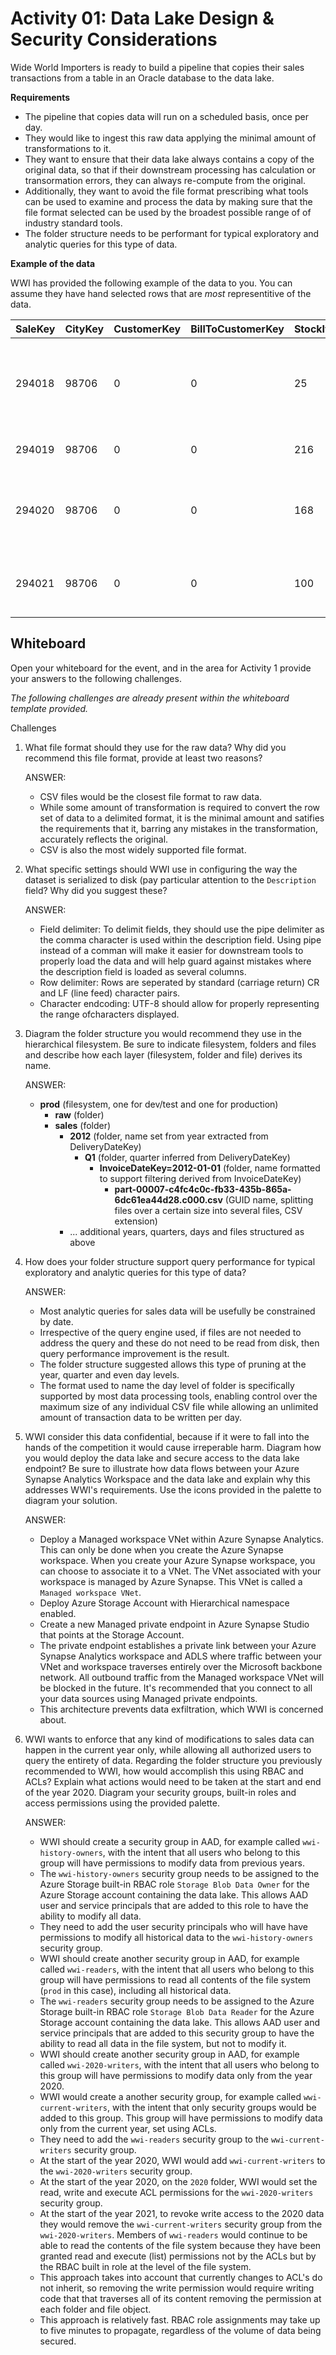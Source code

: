 # Activity 01: Data Lake Design & Security Considerations

Wide World Importers is ready to build a pipeline that copies their sales transactions from a table in an Oracle database to the data lake. 

**Requirements**

* The pipeline that copies data will run on a scheduled basis, once per day. 
* They would like to ingest this raw data applying the minimal amount of transformations to it.
* They want to ensure that their data lake always contains a copy of the original data, so that if their downstream processing has calculation or transormation errors, they can always re-compute from the original.
* Additionally, they want to avoid the file format prescribing what tools can be used to examine and process the data by making sure that the file format selected can be used by the broadest possible range of of industry standard tools.
* The folder structure needs to be performant for typical exploratory and analytic queries for this type of data.  

**Example of the data**

WWI has provided the following example of the data to you. You can assume they have hand selected rows that are *most* representitive of the data. 

|SaleKey|CityKey|CustomerKey|BillToCustomerKey|StockItemKey|DeliveryDateKey|SalespersonKey|WWIInvoiceID|Description|Package|Quantity|UnitPrice|TaxRate|TotalExcludingTax|TaxAmount|Profit|TotalIncludingTax|TotalDryItems|TotalChillerItems|LineageKey
| --- | --- | --- | --- | --- | --- | --- | --- | --- | --- | --- | --- | --- | --- | --- | --- | --- | --- | --- | --- 
|294018|98706|0|0|25|2012-01-04|156|57894|Black and orange, handle with care despatch tape  48mmx75m|Each|144|3.70|15.000|532.80|79.92|345.60|612.72|144|0|14
|294019|98706|0|0|216|2012-01-04|156|57894|USB, food flash drive - sushi roll|Each|5|32.00|15.000|160.00|24.00|100.00|184.00|5|0|14
|294020|98706|0|0|168|2012-01-04|156|57894|IT joke mug - keyboard not found � press F1 to continue (White)|Each|10|13.00|15.000|130.00|19.50|85.00|149.50|10|0|14
|294021|98706|0|0|100|2012-01-04|156|57894|Dinosaur battery-powered slippers (Green) L|Each|4|32.00|15.000|128.00|19.20|96.00|147.20|4|0|14

## Whiteboard
Open your whiteboard for the event, and in the area for Activity 1 provide your answers to the following challenges.

*The following challenges are already present within the whiteboard template provided.*

Challenges
1. What file format should they use for the raw data? Why did you recommend this file format, provide at least two reasons? 

    ANSWER: 
    * CSV files would be the closest file format to raw data. 
    * While some amount of transformation is required to convert the row set of data to a delimited format, it is the minimal amount and satifies the requirements that it, barring any mistakes in the transformation, accurately reflects the original. 
    * CSV is also the most widely supported file format.    

2. What specific settings should WWI use in configuring the way the dataset is serialized to disk (pay particular attention to the `Description` field? Why did you suggest these?

    ANSWER:
    * Field delimiter: To delimit fields, they should use the pipe delimiter as the comma character is used within the description field. Using pipe instead of a comman will make it easier for downstream tools to properly load the data and will help guard against mistakes where the description field is loaded as several columns.  
    * Row delimiter: Rows are seperated by standard (carriage return) CR and LF (line feed) character pairs. 
    * Character endcoding: UTF-8 should allow for properly representing the range ofcharacters displayed.

3. Diagram the folder structure you would recommend they use in the hierarchical filesystem. Be sure to indicate filesystem, folders and files and describe how each layer (filesystem, folder and file) derives its name. 

    ANSWER:
    * **prod**   (filesystem, one for dev/test and one for production)
        * **raw** (folder)
        * **sales**   (folder)
            * **2012**   (folder, name set from year extracted from DeliveryDateKey)
              * **Q1**   (folder, quarter inferred from DeliveryDateKey)
                * **InvoiceDateKey=2012-01-01**   (folder, name formatted to support filtering derived from InvoiceDateKey)
                  * **part-00007-c4fc4c0c-fb33-435b-865a-6dc61ea44d28.c000.csv**   (GUID name, splitting files over a certain size into several files, CSV extension)
            * ... additional years, quarters, days and files structured as above

4. How does your folder structure support query performance for typical exploratory and analytic queries for this type of data?

    ANSWER:
    * Most analytic queries for sales data will be usefully be constrained by date. 
    * Irrespective of the query engine used, if files are not needed to address the query and these do not need to be read from disk, then query performance improvement is the result. 
    * The folder structure suggested allows this type of pruning at the year, quarter and even day levels. 
    * The format used to name the day level of folder is specifically supported by most data processing tools, enabling control over the maximum size of any individual CSV file while allowing an unlimited amount of transaction data to be written per day.  


5. WWI consider this data confidential, because if it were to fall into the hands of the competition it would cause irreperable harm. Diagram how you would deploy the data lake and secure access to the data lake endpoint? Be sure to illustrate how data flows between your Azure Synapse Analytics Workspace and the data lake and explain why this addresses WWI's requirements. Use the icons provided in the palette to diagram your solution.

    ANSWER:
    * Deploy a Managed workspace VNet within Azure Synapse Analytics. This can only be done when you create the Azure Synapse workspace. When you create your Azure Synapse workspace, you can choose to associate it to a VNet. The VNet associated with your workspace is managed by Azure Synapse. This VNet is called a `Managed workspace VNet`.
    * Deploy Azure Storage Account with Hierarchical namespace enabled.
    * Create a new Managed private endpoint in Azure Synapse Studio that points at the Storage Account.
    * The private endpoint establishes a private link between your Azure Synapse Analytics workspace and ADLS where traffic between your VNet and workspace traverses entirely over the Microsoft backbone network. All outbound traffic from the Managed workspace VNet will be blocked in the future. It's recommended that you connect to all your data sources using Managed private endpoints.
    * This architecture prevents data exfiltration, which WWI is concerned about.

6. WWI wants to enforce that any kind of modifications to sales data can happen in the current year only, while allowing all authorized users to query the entirety of data. Regarding the folder structure you previously recommended to WWI, how would accomplish this using RBAC and ACLs? Explain what actions would need to be taken at the start and end of the year 2020. Diagram your security groups, built-in roles and access permissions using the provided palette. 

    ANSWER:
    * WWI should create a security group in AAD, for example called `wwi-history-owners`, with the intent that all users who belong to this group will have permissions to modify data from previous years. 
    * The `wwi-history-owners` security group needs to be assigned to the Azure Storage built-in RBAC role `Storage Blob Data Owner` for the Azure Storage account containing the data lake. This allows AAD user and service principals that are added to this role to have the ability to modify all data.
    * They need to add the user security principals who will have have permissions to modify all historical data to the `wwi-history-owners` security group. 
    * WWI should create another security group in AAD, for example called `wwi-readers`, with the intent that all users who belong to this group will have permissions to read all contents of the file system (`prod` in this case), including all historical data.
    * The `wwi-readers` security group needs to be assigned to the Azure Storage built-in RBAC role `Storage Blob Data Reader` for the Azure Storage account containing the data lake. This allows AAD user and service principals that are added to this security group to have the ability to read all data in the file system, but not to modify it.
    * WWI should create another security group in AAD, for example called `wwi-2020-writers`, with the intent that all users who belong to this group will have permissions to modify data only from the year 2020.
    *  WWI would create a another security group, for example called `wwi-current-writers`, with the intent that only security groups would be added to this group. This group will have permissions to modify data only from the current year, set using ACLs.
    * They need to add the `wwi-readers` security group to the `wwi-current-writers` security group. 
    * At the start of the year 2020, WWI would add `wwi-current-writers` to the `wwi-2020-writers` security group.
    * At the start of the year 2020, on the `2020` folder, WWI would set the read, write and execute ACL permissions for the `wwi-2020-writers` security group.   
    *  At the start of the year 2021, to revoke write access to the 2020 data they would remove the `wwi-current-writers` security group from the `wwi-2020-writers`. Members of `wwi-readers` would continue to be able to read the contents of the file system because they have been granted read and execute (list) permissions not by the ACLs but by the RBAC built in role at the level of the file system. 
    *  This approach takes into account that currently changes to ACL's do not inherit, so removing the write permission would require writing code that that traverses all of its content removing the permission at each folder and file object.
    *  This approach is relatively fast. RBAC role assignments may take up to five minutes to propagate, regardless of the volume of data being secured.




     